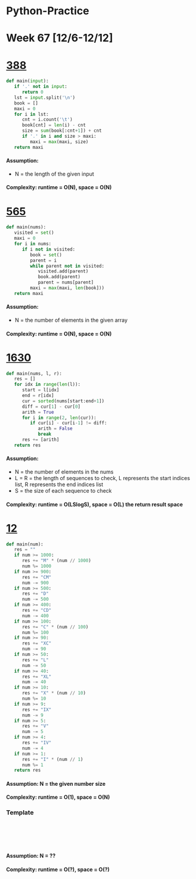 # Python-Practice

# Week 67 [12/6-12/12]

# [388](https://leetcode.com/problems/longest-absolute-file-path/)
```python
def main(input):
   if '.' not in input:
      return 0
   lst = input.split('\n')
   book = []
   maxi = 0
   for i in lst:
      cnt = i.count('\t')
      book[cnt] = len(i) - cnt
      size = sum(book[:cnt+1]) + cnt
      if '.' in i and size > maxi:
         maxi = max(maxi, size)
   return maxi
```
#### Assumption:
- N = the length of the given input
#### Complexity: runtime = O(N), space = O(N)

# [565](https://leetcode.com/problems/array-nesting/)
```python
def main(nums):
   visited = set()
   maxi = 0
   for i in nums:
      if i not in visited:
         book = set()
         parent = i
         while parent not in visited:
            visited.add(parent)
            book.add(parent)
            parent = nums[parent]
         maxi = max(maxi, len(book]))
   return maxi
```
#### Assumption:
- N = the number of elements in the given array
#### Complexity: runtime = O(N), space = O(N)

# [1630](https://leetcode.com/problems/arithmetic-subarrays/)
```python
def main(nums, l, r):
   res = []
   for idx in range(len(l)):
      start = l[idx]
      end = r[idx]
      cur = sorted(nums[start:end+1])
      diff = cur[1] - cur[0]
      arith = True
      for i in range(2, len(cur)):
         if cur[i] - cur[i-1] != diff:
            arith = False
            break
      res += [arith]      
   return res
```
#### Assumption:
- N = the number of elements in the nums
- L = R = the length of sequences to check, L represents the start indices list, R represents the end indices list
- S = the size of each sequence to check
#### Complexity: runtime = O(LSlogS), space = O(L) the return result space

# [12](https://leetcode.com/problems/integer-to-roman/)
```python
def main(num):
   res = ""
   if num >= 1000:
      res += "M" * (num // 1000)
      num %= 1000
   if num >= 900:
      res += "CM"
      num -= 900
   if num >= 500:
      res += "D"
      num -= 500
   if num >= 400:
      res += "CD"
      num -= 400
   if num >= 100:
      res += "C" * (num // 100)
      num %= 100
   if num >= 90:
      res += "XC"
      num -= 90
   if num >= 50:
      res += "L"
      num -= 50
   if num >= 40:
      res += "XL"
      num -= 40
   if num >= 10:
      res += "X" * (num // 10)
      num %= 10
   if num >= 9:
      res += "IX"
      num -= 9
   if num >= 5:
      res += "V"
      num -= 5
   if num >= 4:
      res += "IV"
      num -= 4
   if num >= 1:
      res += "I" * (num // 1)
      num %= 1
   return res
```
#### Assumption: N = the given number size
#### Complexity: runtime = O(1), space = O(N)

### Template
# []()
```sql
```

# []()
```python
```
#### Assumption: N = ??
#### Complexity: runtime = O(?), space = O(?)
